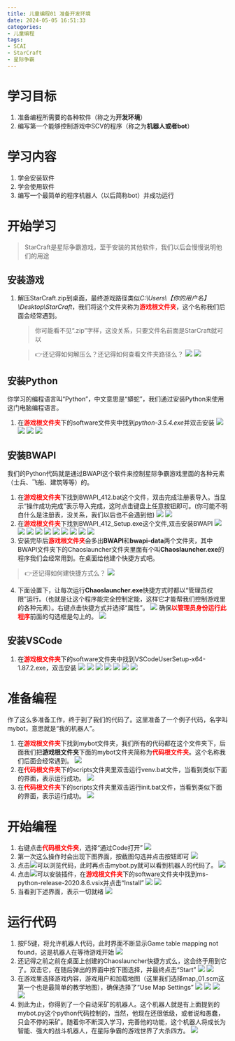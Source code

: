 ```yaml
---
title: 儿童编程01 准备开发环境
date: 2024-05-05 16:51:33
categories: 
- 儿童编程
tags:
- SCAI
- StarCraft
- 星际争霸
---
```


# 学习目标
1. 准备编程所需要的各种软件（称之为**开发环境**）
2. 编写第一个能够控制游戏中SCV的程序（称之为**机器人或者bot**）

# 学习内容
1. 学会安装软件
2. 学会使用软件
3. 编写一个最简单的程序机器人（以后简称bot）并成功运行

# 开始学习
> StarCraft是星际争霸游戏，至于安装的其他软件，我们以后会慢慢说明他们的用途

## 安装游戏
1. 解压StarCraft.zip到桌面，最终游戏路径类似*C:\Users\【你的用户名】\Desktop\StarCraft*，我们将这个文件夹称为<font color=red>**游戏根文件夹**</font>，这个名称我们后面会经常遇到。
   > 你可能看不见“.zip”字样，这没关系，只要文件名前面是StarCraft就可以

   > :point_right:还记得如何解压么？还记得如何查看文件夹路径么？
   > ![](scai01.png)
   > ![](scai02.png)

## 安装Python
你学习的编程语言叫“Python”，中文意思是“蟒蛇”，我们通过安装Python来使用这门电脑编程语言。
1. 在<font color=red>**游戏根文件夹**</font>下的software文件夹中找到*python-3.5.4.exe*并双击安装
![](scai03.png)
![](scai04.png)
![](scai05.png)
![](scai06.png)

## 安装BWAPI
我们的Python代码就是通过BWAPI这个软件来控制星际争霸游戏里面的各种元素（士兵、飞船、建筑等等）的。
1. 在<font color=red>**游戏根文件夹**</font>下找到BWAPI_412.bat这个文件，双击完成注册表导入。当显示“操作成功完成”表示导入完成，这时点击键盘上任意按钮即可。(你可能不明白什么是注册表，没关系，我们以后也不会遇到他)
![](scai07.png)
![](scai08.png)
2. 在<font color=red>**游戏根文件夹**</font>下找到BWAPI_412_Setup.exe这个文件,双击安装BWAPI
![](scai11.png)
![](scai12.png)
![](scai13.png)
![](scai14.png)
![](scai15.png)
![](scai16.png)
![](scai17.png)
![](scai18.png)
![](scai19.png)
![](scai20.png)
3. 安装完毕后<font color=red>**游戏根文件夹**</font>会多出**BWAPI**和**bwapi-data**两个文件夹，其中BWAPI文件夹下的Chaoslauncher文件夹里面有个叫**Chaoslauncher.exe**的程序我们会经常用到。在桌面给他建个快捷方式吧。
> :point_right:还记得如何建快捷方式么？
![](scai21.png)
4. 下面设置下，让每次运行**Chaoslauncher.exe**快捷方式时都以“管理员权限”运行。（也就是让这个程序能完全控制定能，这样它才能帮我们控制游戏里的各种元素）。右键点击快捷方式并选择“属性”。
![](scai21a.png)
确保<font color=red>**以管理员身份运行此程序**</font>前面的勾选框是勾上的。
![](scai21b.png)

## 安装VSCode
1. 在<font color=red>**游戏根文件夹**</font>下的software文件夹中找到VSCodeUserSetup-x64-1.87.2.exe，双击安装
![](scai22.png)
![](scai23.png)
![](scai24.png)
![](scai25.png)
![](scai26.png)
![](scai27.png)
![](scai28.png)

# 准备编程
作了这么多准备工作，终于到了我们的代码了。这里准备了一个例子代码，名字叫mybot，意思就是“我的机器人”。
1. 在<font color=red>**游戏根文件夹**</font>下找到mybot文件夹，我们所有的代码都在这个文件夹下，后面我们把**游戏根文件夹**下面的mybot文件夹简称为<font color=red>**代码根文件夹**</font>。这个名称我们后面会经常遇到。
![](scai29.png)
2. 在<font color=red>**代码根文件夹**</font>下的scripts文件夹里双击运行venv.bat文件，当看到类似下面的界面，表示运行成功。
![](scai30.png)
3. 在<font color=red>**代码根文件夹**</font>下的scripts文件夹里双击运行init.bat文件，当看到类似下面的界面，表示运行成功。
![](scai31.png)

# 开始编程
1. 右键点击<font color=red>**代码根文件夹**</font>，选择“通过Code打开”
![](scai32.png)
2. 第一次这么操作时会出现下图界面，按截图勾选并点击按钮即可
![](scai33.png)
3. 点击![](scai36.png)可以浏览代码，此时再点击mybot.py就可以看到机器人的代码了。
![](scai34.png)
4. 点击![](scai37.png)可以安装插件，在<font color=red>**游戏根文件夹**</font>下的software文件夹中找到ms-python-release-2020.8.6.vsix并点击“Install”
![](scai35.png)
![](scai38.png)
5. 当看到下述界面，表示一切就绪
![](scai39.png)

# 运行代码
1. 按F5键，将允许机器人代码，此时界面不断显示Game table mapping not found，这是机器人在等待游戏开始
![](scai40.png)
2. 还记得之前之前在桌面上创建的Chaoslauncher快捷方式么，这会终于用到它了。双击它，在随后弹出的界面中按下图选择，并最终点击“Start”
![](scai41.png)
![](scai42.png)
3. 在游戏里选择游戏内容，游戏用户和加载地图（这里我们选择map_01.scm这第一个也是最简单的教学地图），确保选择了“Use Map Settings”
![](scai43a.png)
![](scai43b.png)
![](scai43c.png)
![](scai44.png)
4. 到此为止，你得到了一个自动采矿的机器人。这个机器人就是有上面提到的mybot.py这个python代码控制的，当然，他现在还很低级，或者说和愚蠢，只会不停的采矿。随着你不断深入学习，完善他的功能，这个机器人将成长为智能、强大的战斗机器人，在星际争霸的游戏世界了大杀四方。
![](scai45.png)

<style>
td, th, tr {
   border: none!important;
}
</style>
